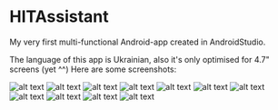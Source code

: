 # HITAssistant
My very first multi-functional Android-app created in AndroidStudio.

The language of this app is Ukrainian, also it's only optimised for 4.7" screens (yet ^^)
Here are some screenshots: 

![alt text](https://github.com/Nikolay995/HITAssistant/blob/master/Screenshots/sc1.jpg)
![alt text](https://github.com/Nikolay995/HITAssistant/blob/master/Screenshots/sc2.jpg)
![alt text](https://github.com/Nikolay995/HITAssistant/blob/master/Screenshots/sc3.jpg)
![alt text](https://github.com/Nikolay995/HITAssistant/blob/master/Screenshots/sc4.png)
![alt text](https://github.com/Nikolay995/HITAssistant/blob/master/Screenshots/sc5.png)
![alt text](https://github.com/Nikolay995/HITAssistant/blob/master/Screenshots/sc6.png)
![alt text](https://github.com/Nikolay995/HITAssistant/blob/master/Screenshots/sc7.png)
![alt text](https://github.com/Nikolay995/HITAssistant/blob/master/Screenshots/sc8.png)
![alt text](https://github.com/Nikolay995/HITAssistant/blob/master/Screenshots/sc9.png)
![alt text](https://github.com/Nikolay995/HITAssistant/blob/master/Screenshots/sc10.png)
![alt text](https://github.com/Nikolay995/HITAssistant/blob/master/Screenshots/sc11.png)
